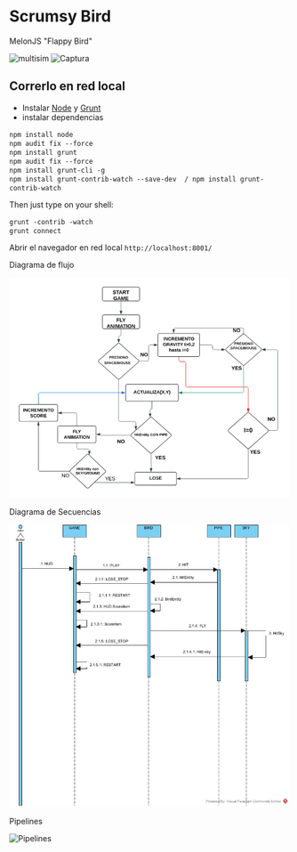 Scrumsy Bird
===========

 MelonJS  "Flappy Bird"


![multisim](https://github.com/user-attachments/assets/b272e626-17c8-4114-96ff-295f04c2b2ae)
![Captura](https://github.com/mateoquaglia/scrumsy-bird/assets/117778104/d33c95d9-8cd7-483c-b069-a9a983e75870)



## Correrlo en red local

- Instalar [Node](http://nodejs.org/download/) y [Grunt](http://gruntjs.com/)
- instalar dependencias

```
npm install node
npm audit fix --force
npm install grunt
npm audit fix --force
npm install grunt-cli -g
npm install grunt-contrib-watch --save-dev  / npm install grunt-contrib-watch 

```

Then just type on your shell:

```
grunt -contrib -watch
grunt connect
```

Abrir el navegador en red local `http://localhost:8001/`

Diagrama de flujo

![Diagrama de Flujo](https://github.com/nicoluduena04/portfolioNico/blob/439f66cee4009fbf5af650b8f1de1ba5d9a5e0f2/DiagramaDeFlujoIngSoftware.PNG)

Diagrama de Secuencias

![Diagrama de Secuencias](https://github.com/nicoluduena04/portfolioNico/blob/439f66cee4009fbf5af650b8f1de1ba5d9a5e0f2/IngSoftware.jpg)

Pipelines

![Pipelines](https://github.com/TomasViberti/Scrumsy-bird-local/blob/main/Pipeline-diagram%20(2).png)




